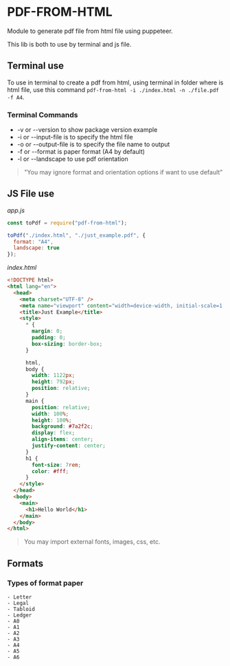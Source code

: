 # PDF-FROM-HTML

Module to generate pdf file from html file using puppeteer.

This lib is both to use by terminal and js file.

## Terminal use

To use in terminal to create a pdf from html, using terminal in folder where is html file, use this command `pdf-from-html -i ./index.html -n ./file.pdf -f A4`.

### Terminal Commands

- -v or --version to show package version example
- -i or --input-file is to specify the html file
- -o or --output-file is to specify the file name to output
- -f or --format is paper format (A4 by default)
- -l or --landscape to use pdf orientation

> "You may ignore format and orientation options if want to use default"

## JS File use

_app.js_

```javascript
const toPdf = require("pdf-from-html");

toPdf("./index.html", "./just_example.pdf", {
  format: "A4",
  landscape: true
});
```

_index.html_

```html
<!DOCTYPE html>
<html lang="en">
  <head>
    <meta charset="UTF-8" />
    <meta name="viewport" content="width=device-width, initial-scale=1.0" />
    <title>Just Example</title>
    <style>
      * {
        margin: 0;
        padding: 0;
        box-sizing: border-box;
      }

      html,
      body {
        width: 1122px;
        height: 792px;
        position: relative;
      }
      main {
        position: relative;
        width: 100%;
        height: 100%;
        background: #7a2f2c;
        display: flex;
        align-items: center;
        justify-content: center;
      }
      h1 {
        font-size: 7rem;
        color: #fff;
      }
    </style>
  </head>
  <body>
    <main>
      <h1>Hello World</h1>
    </main>
  </body>
</html>
```

> You may import external fonts, images, css, etc.

## Formats

### Types of format paper

    - Letter
    - Legal
    - Tabloid
    - Ledger
    - A0
    - A1
    - A2
    - A3
    - A4
    - A5
    - A6
